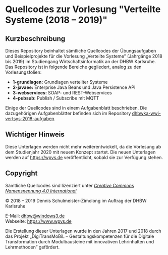 Quellcodes zur Vorlesung "Verteilte Systeme (2018 – 2019)"
==========================================================

Kurzbeschreibung
----------------

Dieses Repository beinhaltet sämtliche Quellcodes der Übungsaufgaben und
Beispielprojekte für die Vorlesung „Verteilte Systeme” (Jahrgänge 2018 bis 2019)
im Studiengang Wirtschaftsinformatik an der DHBW Karlsruhe. Das Repository ist
in folgende Bereiche gegliedert, analog zu den Vorlesungsfolien:

 * **1-grundlagen:** Grundlagen verteilter Systeme
 * **2-javaee:** Enterprise Java Beans und Java Persistence API
 * **3-webservices:** SOAP- und REST-Webservices
 * **4-pubsub:** Publish / Subscribe mit MQTT

Einige der Quellcodes sind in einem Aufgabenblatt beschrieben. Die dazugehörigen
Aufgabenblätter befinden sich im Repository
[dhbwka-wwi-vertsys-2018-aufgaben](https://github.com/DennisSchulmeister/dhbwka-wwi-vertsys-2018-aufgaben).

Wichtiger Hinweis
-----------------

Diese Unterlagen werden nicht mehr weiterentwickelt, da die Vorlesung ab dem
Studienjahr 2020 mit neuem Konzept startet. Die neuen Unterlagen werden auf
https://wpvs.de veröffentlicht, sobald sie zur Verfügung stehen.

Copyright
---------

Sämtliche Quellcodes sind lizenziert unter
[_Creative Commons Namensnennung 4.0 International_](http://creativecommons.org/licenses/by/4.0/)

© 2018 – 2019 Dennis Schulmeister-Zimolong im Auftrag der DHBW Karlsruhe <br/>

E-Mail: [dhbw@windows3.de](mailto:dhbw@windows3.de) <br/>
Webseite: https://www.wpvs.de

Die Erstellung dieser Unterlagen wurde in den Jahren 2017 und 2018 durch
das Projekt „DigiTransMoBiL – Gestaltungskompetenzen für die Digitale
Transformation durch Modulbausteine mit innovativen Lehrinhalten und
Lehrmethoden” gefördert.
